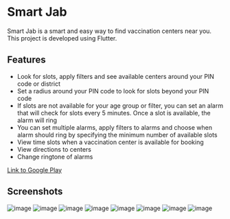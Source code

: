 # Smart Jab 

Smart Jab is a smart and easy way to find vaccination centers near you. This project is developed using Flutter.

## Features

- Look for slots, apply filters and see available centers around your PIN code or district
- Set a radius around your PIN code to look for slots beyond your PIN code
- If slots are not available for your age group or filter, you can set an alarm that will check for slots every 5 minutes. Once a slot is available, the alarm will ring
- You can set multiple alarms, apply filters to alarms and choose when alarm should ring by specifying the minimum number of available slots
- View time slots when a vaccination center is available for booking
- View directions to centers
- Change ringtone of alarms

[Link to Google Play](https://play.google.com/store/apps/details?id=in.smartjab.app)

## Screenshots
![image](https://user-images.githubusercontent.com/22539632/128334494-234feb99-078e-45e1-b301-db18571e92f2.png)
![image](https://user-images.githubusercontent.com/22539632/128334508-22f619ba-df38-4b73-bd72-3acd240231b9.png)
![image](https://user-images.githubusercontent.com/22539632/128334517-e4d43a93-3f37-482d-a0c9-c01f6a5ac338.png)
![image](https://user-images.githubusercontent.com/22539632/128334522-0ace9ea3-f943-495d-aae8-02e3b5a989f3.png)
![image](https://user-images.githubusercontent.com/22539632/128334526-ca95afd5-81cc-4db6-b143-a7779f3aee58.png)
![image](https://user-images.githubusercontent.com/22539632/128334536-cc754177-1ded-4dee-bd30-ea3656cc0ef6.png)
![image](https://user-images.githubusercontent.com/22539632/128334548-5cbbe584-6ac5-464f-89a7-1e9f147ee444.png)
![image](https://user-images.githubusercontent.com/22539632/128334552-7b075387-9217-4e86-8ad8-ba141460ec7f.png)
